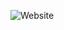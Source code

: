 ![Website](https://img.shields.io/website?down_color=red&down_message=OFFLINE&label=Website%20Status&style=for-the-badge&up_color=green&up_message=ONLINE&url=https%3A%2F%2Fmpiet-za.github.io%2F)
